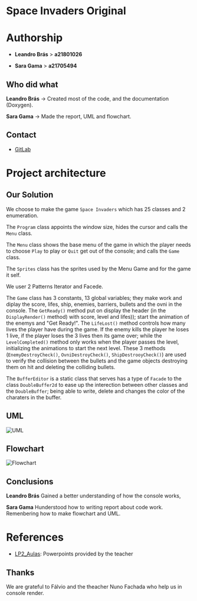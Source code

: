 # **Space Invaders Original**

# Authorship
* __Leandro Brás__ > __a21801026__ 

* __Sara Gama__ > __a21705494__ 

## Who did what
__Leandro Brás__
-> Created most of the code, and the documentation (Doxygen).

__Sara Gama__
-> Made the report, UML and flowchart.

## Contact

* [GitLab](https://gitlab.com/xShadoWalkeR/Space-Invaders)

# Project architecture

## Our Solution
We choose to make the game `Space Invaders` which has 25 classes and 2 enumeration.

The `Program` class appoints the window size, hides the cursor and calls 
the `Menu` class. 

The `Menu` class shows the base menu of the game in which the player needs to
choose `Play` to play or `Quit` get out of the console; and calls the `Game` 
class.

The `Sprites` class has the sprites used by the Menu Game and for the game it self.

We user 2 Patterns Iterator and Facede.

The `Game` class has 3 constants, 13 global variables; they make 
work and diplay the score, lifes, ship, enemies, barriers, bullets and the 
ovni in the console. The `GetReady()` method put on display the header (in the
`DisplayRender()` method) with score, level and lifes)); start the animation of 
the enemys and "Get Ready!". The `LifeLost()` method controls how many lives 
the player have during the game. If the enemy kills the player he loses 1 live, 
if the player loses the 3 lives then its game over; while the `LevelCompleted()` 
method only works when the player passes the level, initializing the animations 
to start the next level.
These 3 methods (`EnemyDestroyCheck()`, `OvniDestroyCheck()`, `ShipDestrooyCheck()`) 
are used to verify the collision between the bullets and the game
objects destroying them on hit and deleting the colliding bullets.

The `BufferEditor` is a static class that serves has a type of `Facade` to the 
class `DoubleBuffer2d` to ease up the interection between other classes and the 
`DoubleBuffer`; being able  to write, delete and changes the color of the 
charaters in the buffer.

## UML
![UML](UML.png)

## Flowchart
![Flowchart](Flowchart.png)

## Conclusions

__Leandro Brás__
Gained a better understanding of how the console works, 

__Sara Gama__
Hunderstood how to writing report about code work. Remenbering how to make 
flowchart and UML.

# References
* [LP2_Aulas](https://github.com/VideojogosLusofona/lp2_2019_aulas.git): 
Powerpoints provided by the teacher

## Thanks
We are grateful to Fálvio and the theacher Nuno Fachada who help us in 
console render.